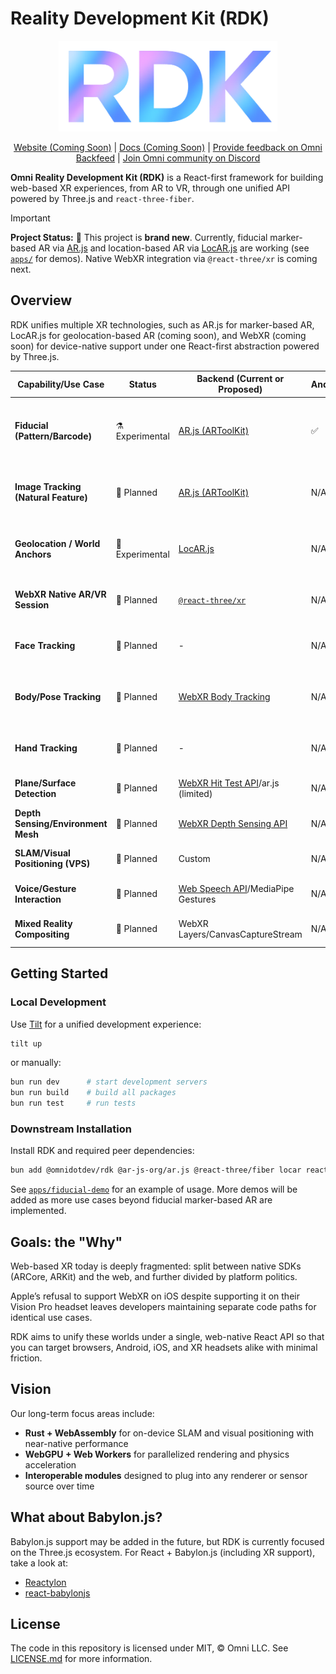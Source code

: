 # Reality Development Kit (RDK)

<div align="center">
  <img src="/assets/rdk-logo.png" width="350" />

[Website (Coming Soon)](https://rdk.omni.dev) | [Docs (Coming Soon)](https://docs.omni.dev/rdk/overview) | [Provide feedback on Omni Backfeed](https://backfeed.omni.dev/organizations/omni/projects/rdk) | [Join Omni community on Discord](https://discord.gg/omnidotdev)

</div>

**Omni Reality Development Kit (RDK)** is a React-first framework for building web-based XR experiences, from AR to VR, through one unified API powered by Three.js and `react-three-fiber`.

> [!IMPORTANT]
> **Project Status:** 🚧 This project is **brand new**.
> Currently, fiducial marker-based AR via [AR.js](https://github.com/ar-js-org/ar.js) and location-based AR via [LocAR.js](https://github.com/ar-js-org/locar.js) are working (see [`apps/`](./apps/) for demos).
> Native WebXR integration via `@react-three/xr` is coming next.

## Overview

RDK unifies multiple XR technologies, such as AR.js for marker-based AR, LocAR.js for geolocation-based AR (coming soon), and WebXR (coming soon) for device-native support under one React-first abstraction powered by Three.js.

| Capability/Use Case                  | Status          | Backend (Current or Proposed)                                                                        | Android | iOS | Notes                                                                                     |
| ------------------------------------ | --------------- | ---------------------------------------------------------------------------------------------------- | ------- | --- | ----------------------------------------------------------------------------------------- |
| **Fiducial (Pattern/Barcode)**       | ⚗️ Experimental | [AR.js (ARToolKit)](https://github.com/ar-js-org/ar.js)                                              | ✅      | ✅  | Uses `.patt` or barcode markers. Reliable for printed markers. No WebXR dependency.       |
| **Image Tracking (Natural Feature)** | 🧭 Planned      | [AR.js (ARToolKit)](https://github.com/ar-js-org/ar.js)                                              | N/A     | N/A | May use `.mind` or `XRTrackedImage`. Ideal for logos or posters. Requires image database. |
| **Geolocation / World Anchors**      | 🧭 Experimental | [LocAR.js](https://github.com/ar-js-org/locar.js)                                                    | N/A     | N/A | Uses GPS + compass; may later integrate Mapbox or Cesium.                                 |
| **WebXR Native AR/VR Session**       | 🧭 Planned      | [`@react-three/xr`](https://github.com/pmndrs/xr)                                                    | N/A     | N/A | Entry point for true AR/VR sessions. Ties into `XRSessionProvider`.                       |
| **Face Tracking**                    | 🧭 Planned      | -                                                                                                    | N/A     | N/A | Uses webcam + ML model; lightweight and fast.                                             |
| **Body/Pose Tracking**               | 🧭 Planned      | [WebXR Body Tracking](https://github.com/immersive-web/body-tracking)                                | N/A     | N/A | Real-time skeletal tracking. GPU/WebGL acceleration required.                             |
| **Hand Tracking**                    | 🧭 Planned      | -                                                                                                    | N/A     | N/A | Supported on Chrome + Meta; ML fallback possible.                                         |
| **Plane/Surface Detection**          | 🧭 Planned      | [WebXR Hit Test API](https://immersive-web.github.io/hit-test)/ar.js (limited)                       | N/A     | N/A | Enables AR object placement on flat surfaces.                                             |
| **Depth Sensing/Environment Mesh**   | 🧭 Planned      | [WebXR Depth Sensing API](https://immersive-web.github.io/depth-sensing)                             | N/A     | N/A | Provides per-pixel depth; early spec.                                                     |
| **SLAM/Visual Positioning (VPS)**    | 🧭 Planned      | Custom                                                                                               | N/A     | N/A | Requires world map data; long-term goal.                                                  |
| **Voice/Gesture Interaction**        | 🧭 Planned      | [Web Speech API](https://developer.mozilla.org/en-US/docs/Web/API/Web_Speech_API)/MediaPipe Gestures | N/A     | N/A | Enables multimodal input: voice, hand, gaze.                                              |
| **Mixed Reality Compositing**        | 🧭 Planned      | WebXR Layers/CanvasCaptureStream                                                                     | N/A     | N/A | Transparent overlays/live compositing.                                                    |

## Getting Started

### Local Development

Use [Tilt](https://tilt.dev) for a unified development experience:

```bash
tilt up
```

or manually:

```bash
bun run dev      # start development servers
bun run build    # build all packages
bun run test     # run tests
```

### Downstream Installation

Install RDK and required peer dependencies:

```bash
bun add @omnidotdev/rdk @ar-js-org/ar.js @react-three/fiber locar react react-dom three
```

See [`apps/fiducial-demo`](./apps/fiducial-demo) for an example of usage. More demos will be added as more use cases beyond fiducial marker-based AR are implemented.

## Goals: the "Why"

Web-based XR today is deeply fragmented: split between native SDKs (ARCore, ARKit) and the web, and further divided by platform politics.

Apple’s refusal to support WebXR on iOS despite supporting it on their Vision Pro headset leaves developers maintaining separate code paths for identical use cases.

RDK aims to unify these worlds under a single, web-native React API so that you can target browsers, Android, iOS, and XR headsets alike with minimal friction.

## Vision

Our long-term focus areas include:

- **Rust + WebAssembly** for on-device SLAM and visual positioning with near-native performance
- **WebGPU + Web Workers** for parallelized rendering and physics acceleration
- **Interoperable modules** designed to plug into any renderer or sensor source over time

## What about Babylon.js?

Babylon.js support may be added in the future, but RDK is currently focused on the Three.js ecosystem. For React + Babylon.js (including XR support), take a look at:

- [Reactylon](https://www.reactylon.com)
- [react-babylonjs](https://github.com/brianzinn/react-babylonjs)

## License

The code in this repository is licensed under MIT, &copy; Omni LLC. See [LICENSE.md](LICENSE.md) for more information.
